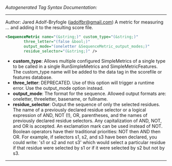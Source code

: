 <!-- THIS IS AN AUTOGENERATED FILE: Don't edit it directly, instead change the schema definition in the code itself. -->

_Autogenerated Tag Syntax Documentation:_

---
Author: Jared Adolf-Bryfogle (jadolfbr@gmail.com)
A metric for measuring ... and adding it to the resulting score file.

```xml
<SequenceMetric name="(&string;)" custom_type="(&string;)"
        three_letter="(false &bool;)"
        output_mode="(oneletter &SequenceMetric_output_modes;)"
        residue_selector="(&string;)" />
```

-   **custom_type**: Allows multiple configured SimpleMetrics of a single type to be called in a single RunSimpleMetrics and SimpleMetricFeatures. 
 The custom_type name will be added to the data tag in the scorefile or features database.
-   **three_letter**: DEPRECATED.  Use of this option will trigger a runtime error.  Use the output_mode option instead.
-   **output_mode**: The format for the sequence.  Allowed output formats are: oneletter, threeletter, basename, or fullname.
-   **residue_selector**: Output the sequence of only the selected residues. The name of a previously declared residue selector or a logical expression of AND, NOT (!), OR, parentheses, and the names of previously declared residue selectors. Any capitalization of AND, NOT, and OR is accepted. An exclamation mark can be used instead of NOT. Boolean operators have their traditional priorities: NOT then AND then OR. For example, if selectors s1, s2, and s3 have been declared, you could write: 's1 or s2 and not s3' which would select a particular residue if that residue were selected by s1 or if it were selected by s2 but not by s3.

---
